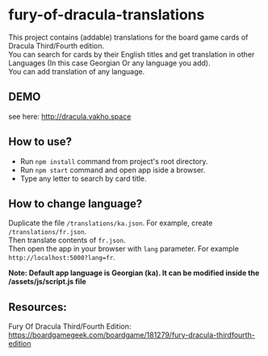 # fury-of-dracula-translations
This project contains (addable) translations for the board game cards of Dracula Third/Fourth edition.   
You can search for cards by their English titles and get translation in other Languages (In this case Georgian Or any language you add).  
You can add translation of any language.

## DEMO
see here: http://dracula.vakho.space

## How to use?
- Run `npm install` command from project's root directory.  
- Run `npm start` command and open app iside a browser.
- Type any letter to search by card title.

## How to change language?
Duplicate the file `/translations/ka.json`. For example, create `/translations/fr.json`.  
Then translate contents of `fr.json`.  
Then open the app in your browser with `lang` parameter. For example `http://localhost:5000?lang=fr`.

**Note: Default app language is Georgian (ka). It can be modified inside the /assets/js/script.js file** 

## Resources:
Fury Of Dracula Third/Fourth Edition: https://boardgamegeek.com/boardgame/181279/fury-dracula-thirdfourth-edition
